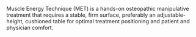 Muscle Energy Technique (MET) is a hands-on osteopathic manipulative treatment that requires a stable, firm surface, preferably an adjustable-height, cushioned table for optimal treatment positioning and patient and physician comfort.